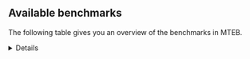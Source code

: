 ## Available benchmarks
The following table gives you an overview of the benchmarks in MTEB.

<details>

<!-- This allows the table to be autogenerated in the future: -->
<!-- BENCHMARKS TABLE START -->

| Name | Leaderboard name | # Tasks | Task Types | Domains | Languages |
|------|------------------|---------|------------|---------|-----------|
| [BEIR](https://arxiv.org/abs/2104.08663) | BEIR | 15 | Retrieval: 15 | [Academic, Encyclopaedic, Non-fiction, Financial, Web, Government, Blog, Social, News, Programming, Medical, Written, Reviews] | eng |
| [BEIR-NL](https://arxiv.org/abs/2412.08329) | BEIR-NL | 15 | Retrieval: 15 | [Academic, Encyclopaedic, Non-fiction, Medical, Web, Written] | nld |
| [BRIGHT](https://brightbenchmark.github.io/) | BRIGHT | 1 | Retrieval: 1 | [Written, Non-fiction] | eng |
| [BRIGHT (long)](https://brightbenchmark.github.io/) | BRIGHT (long) | 1 | Retrieval: 1 | [Written, Non-fiction] | eng |
| [BuiltBench(eng)](https://arxiv.org/abs/2411.12056) | BuiltBench(eng) | 4 | Clustering: 2, Retrieval: 1, Reranking: 1 | [Engineering, Written] | eng |
| [ChemTEB](https://arxiv.org/abs/2412.00532) | Chemical | 27 | BitextMining: 1, Classification: 17, Clustering: 2, PairClassification: 5, Retrieval: 2 | [Chemistry] | por,tur,msa,hin,jpn,spa,kor,zho,ces,nld,eng,deu,fra |
| [CoIR](https://github.com/CoIR-team/coir) | Code Information Retrieval | 10 | Retrieval: 10 | [Written, Programming] | go,ruby,php,sql,c++,eng,python,javascript,java |
| [CodeRAG](https://arxiv.org/abs/2406.14497) | CodeRAG | 4 | Reranking: 4 | [Programming] | python |
| [Encodechka](https://github.com/avidale/encodechka) | Encodechka | 7 | STS: 2, Classification: 4, PairClassification: 1 | [Non-fiction, Fiction, Government, Social, News, Web, Written] | rus |
| [FollowIR](https://arxiv.org/abs/2403.15246) | Instruction Following | 3 | InstructionRetrieval: 3 | [Written, News] | eng |
| [LongEmbed](https://arxiv.org/abs/2404.12096v2) | Long-context Retrieval | 6 | Retrieval: 6 | [Academic, Encyclopaedic, Non-fiction, Fiction, Blog, Spoken, Written] | eng |
| [MIEB(Img)](https://arxiv.org/abs/2504.10471) | Image only | 49 | Any2AnyRetrieval: 15, ImageClassification: 22, ImageClustering: 5, VisualSTS(eng): 5, VisualSTS(multi): 2 | [Scene, Encyclopaedic, Non-fiction, Medical, Blog, Social, News, Web, Spoken, Written, Reviews] | por,tur,pol,ara,spa,kor,cmn,nld,rus,eng,ita,deu,fra |
| [MIEB(Multilingual)](https://arxiv.org/abs/2504.10471) | Image-Text, Multilingual | 130 | ImageClassification: 22, ImageClustering: 5, ZeroShotClassification: 23, VisionCentricQA: 6, Compositionality: 7, VisualSTS(eng): 7, Any2AnyRetrieval: 45, DocumentUnderstanding: 10, Any2AnyMultilingualRetrieval: 3, VisualSTS(multi): 2 | [Scene, Encyclopaedic, Constructed, Academic, Non-fiction, Medical, Blog, Social, News, Web, Spoken, Written, Reviews] | tur,ces,nld,bul,deu,mri,fas,por,nor,zho,est,fil,ell,ben,fin,ron,ita,dan,heb,hrv,fra,spa,hin,tel,rus,vie,cmn,tha,pol,ara,jpn,swe,ukr,quz,hun,eng,ind,swa,kor |
| [MIEB(eng)](https://arxiv.org/abs/2504.10471) | Image-Text, English | 125 | ImageClassification: 22, ImageClustering: 5, ZeroShotClassification: 23, VisionCentricQA: 6, Compositionality: 7, VisualSTS(eng): 7, Any2AnyRetrieval: 45, DocumentUnderstanding: 10 | [Scene, Encyclopaedic, Constructed, Academic, Non-fiction, Medical, Blog, Social, News, Web, Spoken, Written, Reviews] | eng |
| [MIEB(lite)](https://arxiv.org/abs/2504.10471) | Image-Text, Lite | 51 | ImageClassification: 8, ImageClustering: 2, ZeroShotClassification: 7, VisionCentricQA: 5, Compositionality: 6, VisualSTS(eng): 2, VisualSTS(multi): 2, Any2AnyRetrieval: 11, DocumentUnderstanding: 6, Any2AnyMultilingualRetrieval: 2 | [Scene, Encyclopaedic, Academic, Non-fiction, Web, Blog, Social, News, Medical, Spoken, Written, Reviews] | tur,ces,nld,bul,deu,por,fas,mri,nor,zho,est,fil,ell,ben,fin,ron,ita,dan,heb,hrv,fra,spa,hin,tel,cmn,rus,vie,tha,pol,ara,jpn,swe,ukr,quz,hun,eng,ind,swa,kor |
| [MINERSBitextMining](https://arxiv.org/pdf/2406.07424) | MINERSBitextMining | 7 | BitextMining: 7 | [Social, Written, Reviews] | kur,tam,khm,ace,cym,bjn,abs,mar,nds,pam,por,fry,wuu,gle,cat,ron,ita,tgl,hrv,hin,spa,lat,pms,bhp,amh,srp,ukr,hun,ind,mal,mon,epo,dtp,gsw,nov,max,ceb,bre,kab,yue,tuk,hsb,sun,ell,fao,heb,lvs,tel,vie,swh,ban,slv,mhr,pol,swe,tzl,aze,ber,cha,war,tha,glg,eus,ces,nld,slk,bbc,deu,jav,arq,bos,zsm,rej,mad,ben,fin,afr,arz,mak,dan,isl,cmn,csb,ina,hye,ido,cbk,ara,nno,eng,tat,fra,uig,tur,kat,min,lfn,pcm,gla,kaz,uzb,bug,cor,ast,kzj,oci,bul,nij,pes,dsb,yid,ile,mkd,nob,ang,orv,est,ibo,bel,rus,bew,swg,mui,jpn,hau,awa,lit,sqi,urd,yor,xho,kor |
| MTEB(Code, v1) | Code | 12 | Retrieval: 12 | [Written, Programming] | go,swift,ruby,scala,php,shell,sql,rust,typescript,c++,eng,python,javascript,java,c |
| MTEB(Europe, v1) | European | 74 | BitextMining: 7, Classification: 21, Clustering: 8, Retrieval: 15, InstructionRetrieval: 3, MultilabelClassification: 2, PairClassification: 6, Reranking: 3, STS: 9 | [Blog, Subtitles, Constructed, Fiction, Financial, Web, Written, Non-fiction, Social, Programming, Reviews, Academic, Encyclopaedic, Government, Religious, News, Medical, Spoken, Legal] | eus,ces,nld,slk,bul,deu,por,nob,est,gle,ron,ell,fin,ita,rom,dan,fao,isl,hrv,spa,mlt,slv,lav,pol,swe,lit,nno,hun,eng,fra |
| MTEB(Indic, v1) | Indic | 23 | BitextMining: 4, Clustering: 1, Classification: 13, PairClassification: 1, Retrieval: 2, Reranking: 1, STS: 1 | [Written, Constructed, Encyclopaedic, Non-fiction, Fiction, Government, Religious, Social, News, Web, Spoken, Legal, Reviews] | mai,tam,raj,npi,mal,ory,mwr,san,bho,boy,mar,kas,brx,ben,bod,nep,asm,hne,kan,guj,hin,tel,gbm,mni,gom,mup,snd,pan,doi,awa,urd,eng,bgc,pus,sat |
| MTEB(Law, v1) | Legal | 8 | Retrieval: 8 | [Written, Legal] | zho,deu,eng |
| MTEB(Medical, v1) | Medical | 12 | Retrieval: 9, Clustering: 2, Reranking: 1 | [Academic, Non-fiction, Government, Web, Medical, Written] | pol,ara,spa,zho,kor,rus,vie,cmn,eng,fra |
| MTEB(Multilingual, v1) | Multilingual | 132 | BitextMining: 13, Classification: 43, Clustering: 17, Retrieval: 18, InstructionRetrieval: 3, MultilabelClassification: 5, PairClassification: 11, Reranking: 6, STS: 16 | [Entertainment, Blog, Subtitles, Constructed, Fiction, Financial, Web, Written, Non-fiction, Social, Programming, Reviews, Academic, Encyclopaedic, Government, Religious, News, Medical, Spoken, Legal] | tku,tke,pah,kek,pag,bam,srq,gam,bkx,cab,kmu,yon,lua,bjn,qvw,nds,jao,zar,mri,umb,amx,cnl,iws,mig,poe,uli,run,con,amu,msy,sbe,wuu,bmh,mjc,aai,ndj,kud,maq,kbm,kbh,roo,spy,aby,bch,gaw,yad,sin,alp,huu,crx,tim,cao,bjz,amh,tso,alq,quy,mkl,dop,azj,cta,usa,glk,yaq,bgt,yut,pwg,kmr,gdr,mam,kgp,bsp,mir,pls,urb,gnw,reg,snx,soy,sus,ceb,haw,orm,bre,dgr,big,ksj,tca,aso,tuc,cbu,sag,kaq,ter,wbi,taq,bon,ell,nou,ewe,heb,wiu,hvn,bod,lvs,myy,kea,chd,ssg,ksd,eri,mwp,bmk,kne,tcz,top,mbs,mbl,lac,ote,pao,kpx,mhr,aoi,mcq,hto,grc,cut,mmx,taw,prs,aze,ber,mbh,nif,cbc,mlg,ubr,raj,cjk,bzh,blz,lif,wed,ces,nso,ngp,rug,bbc,kam,byx,dad,mio,uvh,jav,zsm,txu,rej,nhu,wal,ben,zaa,rom,dan,nhy,ssd,kqa,arz,isl,mks,gdn,nwi,kje,wap,gbm,chv,spp,anv,wiv,agr,hus,hye,ncu,maj,nlg,ons,tcs,cme,snd,nde,auy,gvc,imo,nvm,kbp,nno,eng,tsw,ata,cux,zao,ken,agm,lww,aoj,maz,scn,tbz,yuw,buk,kaz,bug,ydd,zos,txq,ile,cap,nob,cle,mop,hbo,azg,atg,agn,ksr,tiw,sps,ibo,hub,cjo,mau,kmh,zac,kon,mux,mni,rus,wro,tpi,trc,bkd,mkj,tpz,lav,mgw,mpx,fij,ffm,tmd,bzj,sim,uvl,bgc,lin,nfa,qvz,ven,tam,kpg,nsn,bvr,gvn,poh,ded,cbs,cni,gyr,mhl,zap,guo,arb,tet,ycn,mpj,yka,zat,fry,tgo,cpy,seh,gle,zpq,aau,arn,ron,zpm,tgl,qvn,spa,sxb,svk,djr,adz,zul,tdt,aii,emp,mph,tyv,ztq,ulk,pan,nin,mlh,mai,plu,okv,mal,poy,ziw,dtp,kms,nov,max,tsn,lmo,mgh,nor,msk,krc,mee,aom,zga,mzz,naf,awb,wrk,fao,crh,auc,ixl,tel,lao,spm,vie,hop,kze,cak,gup,ntp,xed,sgb,awk,gun,zpc,bpr,apw,kde,bmu,sja,smk,mos,kgf,geb,swe,yva,nuy,tnp,zty,dyu,yre,bus,isn,boj,zpl,eus,kyq,tuf,fuh,qvc,kqf,ngu,zlm,hmn,med,zpz,wat,djk,stp,zca,gai,rwo,cpc,fas,ame,leu,tvk,zho,arq,cpb,fil,brx,myk,nnq,fin,afr,aui,cek,gnn,klt,vmy,toc,wnc,huv,bak,ina,tzm,mlt,rai,xbi,gof,mlp,sue,mpt,fue,mxp,mav,ltz,knv,ong,fuv,dww,atb,uzn,cbi,jni,fra,nak,ars,acr,amp,kiw,kyg,nbq,yby,gux,kat,min,knc,kwf,jic,mya,lim,noa,ssw,kzj,dwr,san,iou,aey,kgk,pes,spl,ttc,ncl,bul,mkd,ots,pad,bqp,nna,kas,gfk,sbs,ptp,xtm,mit,msb,kwd,snc,ary,fuc,abt,bki,bew,tif,yal,lbk,ian,mco,jpn,hau,mcd,awa,lit,mbj,yor,kin,apb,wmt,eko,emi,sna,xho,pus,mie,kur,dik,acf,miz,bvd,gwi,mpp,ory,lid,otm,cym,mwr,mar,tue,abs,ajp,nhr,too,cbv,bsj,xav,rgu,nch,kor,caf,jae,ikk,not,khz,azz,mox,ita,cat,yaa,zab,acu,ctp,otq,lat,ghs,ilo,uri,bhp,pms,tgk,bjk,cgc,ruf,mxq,yss,mcf,tlf,dgz,ino,kto,nas,viv,chk,kjs,srp,csy,ukr,mqj,poi,zpo,agt,lcm,mps,opm,cax,kdc,ltg,sat,obo,dov,are,wol,gum,tfr,cwe,epo,sua,knf,gmv,knj,kpj,ssx,beu,dah,kqc,zam,maa,qxn,yue,apr,kmk,hsb,sun,cuk,wmw,meq,qxh,snn,kiz,sab,bnp,usp,ppo,bbb,gvf,qxo,tnn,swh,ign,nab,tbf,slv,kpr,kir,heg,abx,mup,zyp,daa,mgc,pol,fur,kmb,mbt,nii,bxh,kpf,lex,nus,nop,sny,beo,war,tha,yap,bea,shj,qvh,cpu,llg,sgz,kyz,slk,chz,cuc,nld,wer,klv,waj,aly,cot,kql,aer,div,amk,dwy,esk,hot,awx,zas,gng,boa,kvn,bss,tna,twi,pab,chq,tzj,etr,ura,dob,pma,mak,vid,gui,upv,qvs,ncj,wim,kmg,mdy,mti,mwc,csb,taj,jac,tbc,cbk,pib,rmc,sri,mbc,wln,kkl,gub,sll,shi,tnk,suz,agg,smo,swa,bjp,avt,aaz,apc,zpu,lfn,gvs,myu,gla,mcp,grn,pcm,uzb,ast,urt,cor,bho,mkn,cmo,aak,luo,wsk,agu,soq,ape,row,cbt,hui,nya,tuo,hns,kmo,bjv,mto,kup,kbq,aia,nep,mcb,guj,jid,jvn,tum,otn,quc,zpv,qub,swg,qve,bem,nqo,mva,xon,acm,wuv,doi,for,qup,sot,cth,wbp,npl,quf,toj,bgs,bba,lbb,xnn,cui,qwh,khm,yle,tbg,ace,amm,nys,acq,mle,srm,ood,lus,kdl,tav,kyf,por,zia,pam,bqc,nca,zai,gym,wnu,ikw,mcr,quh,mca,nhw,ese,mmo,myw,cjv,chf,guh,nho,zad,blw,jiv,hla,hrv,agd,hin,mqb,nyu,clu,plt,mxt,mic,bps,box,azb,bjr,yuj,rmy,cbr,kik,mek,sey,tpt,glv,kvg,hun,cac,inb,ind,amo,tof,muy,apz,vec,kyc,mih,npi,pri,kqw,mon,msa,gsw,mpm,qul,kwi,att,dgc,hmo,lgl,xsi,kab,ake,bsn,kac,sbk,tuk,ntj,mwf,msc,urw,crn,yrb,dhg,aeb,fon,tir,cso,mag,asm,hne,pap,pbt,wrs,nhi,bco,aon,arp,fai,pio,ban,amr,swp,cpa,zaw,tos,kpw,tzl,kew,cha,mxb,cav,tiy,faa,glg,anh,shp,tee,dif,bhl,mwe,kos,xtd,tte,deu,cub,cop,khk,dzo,cnt,szl,arl,caa,dji,prf,atd,rop,bao,ubu,bos,pir,ktm,met,mad,amn,ckb,qvm,srd,mna,udu,kan,pon,nhg,cmn,mvn,khs,zav,gul,wos,ido,bbr,xla,gah,gom,tah,shn,ara,tod,tgp,bef,tat,ntu,tew,ayr,uig,bzd,tur,zaj,sco,snp,mil,hch,srn,hix,oci,kwj,zsr,tnc,boy,yid,nij,dsb,cco,meu,kue,mbb,ndg,bkq,ebk,ipi,ang,far,orv,nss,est,car,ptu,tzo,mib,hat,byr,tbo,apn,fuf,ton,enq,nko,ctu,bhg,nhe,bel,tac,mey,als,msm,kkc,rkb,kbc,apu,piu,mui,aka,tpa,amf,som,bmr,pjt,lij,cof,hlt,gaz,bdd,urd,omw,yml,sqi,sah,cya,lug,rro |
| [MTEB(Scandinavian, v1)](https://kennethenevoldsen.github.io/scandinavian-embedding-benchmark/) | Scandinavian | 28 | BitextMining: 2, Classification: 13, Retrieval: 7, Clustering: 6 | [Encyclopaedic, Non-fiction, Fiction, Government, Blog, Legal, Social, News, Web, Spoken, Written, Reviews] | nob,isl,swe,nno,dan,fao |
| [MTEB(cmn, v1)](https://github.com/FlagOpen/FlagEmbedding/tree/master/research/C_MTEB) | Chinese | 32 | Retrieval: 8, Reranking: 4, PairClassification: 2, Clustering: 4, STS: 7, Classification: 7 | [Academic, Non-fiction, Financial, Government, Entertainment, Medical, Written] | cmn |
| [MTEB(deu, v1)](https://arxiv.org/html/2401.02709v1) | German | 19 | Classification: 6, Clustering: 4, PairClassification: 2, Reranking: 1, Retrieval: 4, STS: 2 | [Encyclopaedic, Non-fiction, Legal, News, Web, Spoken, Written, Reviews] | deu |
| MTEB(eng, v1) | English Legacy | 56 | Classification: 12, Retrieval: 15, Clustering: 11, Reranking: 4, STS: 10, PairClassification: 3, Summarization: 1 | [Academic, Encyclopaedic, Non-fiction, Financial, Web, Government, Blog, Social, News, Programming, Medical, Spoken, Written, Reviews] | eng |
| MTEB(eng, v2) | English | 41 | Retrieval: 10, Clustering: 8, Reranking: 2, STS: 9, Classification: 8, PairClassification: 3, Summarization: 1 | [Academic, Encyclopaedic, Non-fiction, Financial, Web, Blog, Social, News, Programming, Medical, Spoken, Written, Reviews] | eng |
| MTEB(fas, beta) | Farsi (BETA) | 60 | Classification: 18, Clustering: 5, PairClassification: 8, Reranking: 2, Retrieval: 21, STS: 3, BitextMining: 3 | [Academic, Encyclopaedic, Medical, Blog, Religious, Social, News, Web, Spoken, Written, Reviews] | fas |
| [MTEB(fra, v1)](https://arxiv.org/abs/2405.20468) | French | 25 | Classification: 6, Clustering: 7, PairClassification: 1, Reranking: 2, Retrieval: 5, STS: 3, Summarization: 1 | [Academic, Encyclopaedic, Non-fiction, Legal, Social, News, Web, Spoken, Written, Reviews] | fra,eng |
| [MTEB(jpn, v1)](https://github.com/sbintuitions/JMTEB) | Japanese | 16 | Clustering: 2, Classification: 4, STS: 2, PairClassification: 1, Retrieval: 6, Reranking: 1 | [Academic, Encyclopaedic, Non-fiction, News, Web, Spoken, Written, Reviews] | jpn |
| MTEB(kor, v1) | Korean | 6 | Classification: 1, Reranking: 1, Retrieval: 2, STS: 2 | [Encyclopaedic, News, Web, Spoken, Written, Reviews] | kor |
| [MTEB(pol, v1)](https://arxiv.org/abs/2405.10138) | Polish | 17 | Classification: 7, Clustering: 3, PairClassification: 4, STS: 3 | [Academic, Non-fiction, Fiction, Legal, Social, News, Web, Spoken, Written, Reviews] | pol |
| [MTEB(rus, v1)](https://aclanthology.org/2023.eacl-main.148/) | Russian | 23 | Classification: 9, Clustering: 3, MultilabelClassification: 2, PairClassification: 1, Reranking: 2, Retrieval: 3, STS: 3 | [Academic, Encyclopaedic, Blog, Social, News, Web, Spoken, Written, Reviews] | rus |
| [NanoBEIR](https://huggingface.co/collections/zeta-alpha-ai/nanobeir-66e1a0af21dfd93e620cd9f6) | NanoBEIR | 13 | Retrieval: 13 | [Academic, Encyclopaedic, Non-fiction, Web, Social, News, Medical, Written] | eng |
| [RAR-b](https://arxiv.org/abs/2404.06347) | Reasoning retrieval | 17 | Retrieval: 17 | [Encyclopaedic, Written, Programming] | eng |

<!-- BENCHMARKS TABLE END -->
